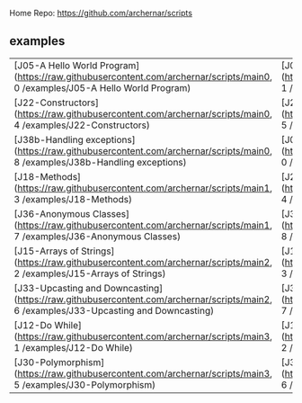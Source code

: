 
Home Repo:   https://github.com/archernar/scripts


## examples

|                                |                                |                                |                                |
| :---------------------------- | :---------------------------- | :---------------------------- | :---------------------------- |
| [J05-A Hello World Program](https://raw.githubusercontent.com/archernar/scripts/main0, 0  /examples/J05-A Hello World Program) | [J09-For Loops](https://raw.githubusercontent.com/archernar/scripts/main0, 1  /examples/J09-For Loops) | [J13-Switch](https://raw.githubusercontent.com/archernar/scripts/main0, 2  /examples/J13-Switch) | [J17-Classes and Objects](https://raw.githubusercontent.com/archernar/scripts/main0, 3  /examples/J17-Classes and Objects) | 
| [J22-Constructors](https://raw.githubusercontent.com/archernar/scripts/main0, 4  /examples/J22-Constructors) | [J26-Inheritance](https://raw.githubusercontent.com/archernar/scripts/main0, 5  /examples/J26-Inheritance) | [J31-Encapsulation and the API Docs](https://raw.githubusercontent.com/archernar/scripts/main0, 6  /examples/J31-Encapsulation and the API Docs) | [J35-Generics and Wildcards](https://raw.githubusercontent.com/archernar/scripts/main0, 7  /examples/J35-Generics and Wildcards) | 
| [J38b-Handling exceptions](https://raw.githubusercontent.com/archernar/scripts/main0, 8  /examples/J38b-Handling exceptions) | [J06-Using Variables](https://raw.githubusercontent.com/archernar/scripts/main1, 0  /examples/J06-Using Variables) | [J10-if](https://raw.githubusercontent.com/archernar/scripts/main1, 1  /examples/J10-if) | [J14-Arrays](https://raw.githubusercontent.com/archernar/scripts/main1, 2  /examples/J14-Arrays) | 
| [J18-Methods](https://raw.githubusercontent.com/archernar/scripts/main1, 3  /examples/J18-Methods) | [J23-Static (and Final)](https://raw.githubusercontent.com/archernar/scripts/main1, 4  /examples/J23-Static (and Final)) | [J28-Interfaces](https://raw.githubusercontent.com/archernar/scripts/main1, 5  /examples/J28-Interfaces) | [J32-Casting Numerical Values](https://raw.githubusercontent.com/archernar/scripts/main1, 6  /examples/J32-Casting Numerical Values) | 
| [J36-Anonymous Classes](https://raw.githubusercontent.com/archernar/scripts/main1, 7  /examples/J36-Anonymous Classes) | [J38c-Handling exceptions](https://raw.githubusercontent.com/archernar/scripts/main1, 8  /examples/J38c-Handling exceptions) | [J07-Strings-Working With Text](https://raw.githubusercontent.com/archernar/scripts/main2, 0  /examples/J07-Strings-Working With Text) | [J11-Getting User Input](https://raw.githubusercontent.com/archernar/scripts/main2, 1  /examples/J11-Getting User Input) | 
| [J15-Arrays of Strings](https://raw.githubusercontent.com/archernar/scripts/main2, 2  /examples/J15-Arrays of Strings) | [J19-Getters and Return Values](https://raw.githubusercontent.com/archernar/scripts/main2, 3  /examples/J19-Getters and Return Values) | [J24-StringBuilder and String Formatting](https://raw.githubusercontent.com/archernar/scripts/main2, 4  /examples/J24-StringBuilder and String Formatting) | [J29-Public,Private,Protected](https://raw.githubusercontent.com/archernar/scripts/main2, 5  /examples/J29-Public,Private,Protected) | 
| [J33-Upcasting and Downcasting](https://raw.githubusercontent.com/archernar/scripts/main2, 6  /examples/J33-Upcasting and Downcasting) | [J37-Reading Files using Scanner](https://raw.githubusercontent.com/archernar/scripts/main2, 7  /examples/J37-Reading Files using Scanner) | [J39-Multiple Exceptions](https://raw.githubusercontent.com/archernar/scripts/main2, 8  /examples/J39-Multiple Exceptions) | [J08-While Loops](https://raw.githubusercontent.com/archernar/scripts/main3, 0  /examples/J08-While Loops) | 
| [J12-Do While](https://raw.githubusercontent.com/archernar/scripts/main3, 1  /examples/J12-Do While) | [J16-Multi-Dimensional Arrays](https://raw.githubusercontent.com/archernar/scripts/main3, 2  /examples/J16-Multi-Dimensional Arrays) | [J20-Method Parameters](https://raw.githubusercontent.com/archernar/scripts/main3, 3  /examples/J20-Method Parameters) | [J25-The toString Method](https://raw.githubusercontent.com/archernar/scripts/main3, 4  /examples/J25-The toString Method) | 
| [J30-Polymorphism](https://raw.githubusercontent.com/archernar/scripts/main3, 5  /examples/J30-Polymorphism) | [J34-Using Generics](https://raw.githubusercontent.com/archernar/scripts/main3, 6  /examples/J34-Using Generics) | [J38a-Handling exceptions](https://raw.githubusercontent.com/archernar/scripts/main3, 7  /examples/J38a-Handling exceptions) | [J40-Runtime vs. checked Exceptions](https://raw.githubusercontent.com/archernar/scripts/main3, 8  /examples/J40-Runtime vs. checked Exceptions) | 


